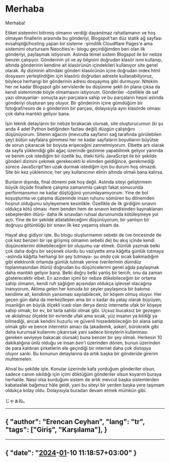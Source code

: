 # Merhaba

Merhaba!

Etiket sistemimi bitirmiş olmanın verdiği dayanılmaz rahatlamanın ve hoş olmayan finallerin arasında bu gönderiyi, Blogspot'tan düz statik ağ sayfası evsahipliği/hosting yapan bir sisteme -şimdilik Cloudflare Pages'e ama sistemimi oturtursam Neocities'e- blogu geçirdiğimden beri olan ilk gönderiyi, paylaşmak istiyorum. Aslında temel sistem Blogspot ile bir nebze benzer çalışıyor. Gönderinin yıl ve ay bilgisini doğrudan klasör ismi kullanıp, altında gönderinin kendine ait klasörünün içindekileri kullanıyor site genel olarak. Ay dizininin altındaki gönderi klasörünün içine doğrudan index.html dosyasını yerleştirdiğim için klasörü doğrudan adreste kullanabiliyoruz, böylece herhangi bir gönderinin adresi dosyaymış gibi durmuyor. Nitekim her ne kadar Blogspot gibi servislerde bu düşünme şekli ön plana çıksa da kendi sistemimde böyle olmamasını istiyorum. Gönderiler -özellikle de saf yazı olmayanlar- sonuçta ayrı parçalara sahip ve bu parçaların hepsi aslında gönderiyi oluşturan şey oluyor. Bir gönderinin içine gömdüğüm bir fotoğraf/resim de o gönderinin bir parçası, dolayısıyla aynı klasörde olması çok daha mantıklı geliyor bana.

İşin teknik detaylarını bir nebze bırakacak olursak, site oluşturucumun (ki şu anda 4 adet Python betiğinden fazlası değil) düzgün çalıştığını düşünüyorum. Sitenin ağacını (mevcutta sayfanın sağ tarafında görülebilen şey) bütün sayfalara gömmesi her ne kadar sayfaların boyutlarını büyütse de sorun çıkaracak bir boyuta erişeceğini zannetmiyorum. Elbette artı olarak da sayfa yüklendiği gibi ağaç üzerinde gezinme yapabilmek geliyor yanında ve benim çok istediğim bir özellik bu, öteki türlü JavaScript ile bir şekilde gönderi dizinini çekmek gerekecekti ki elimden geldiğince, gerekmediği sürece JavaScript'ten uzak durmak istediğim için bu durum hoş olmazdı. Site bir kez yüklenince, her şey kullanıcının elinin altında olmalı bana kalırsa.

Bunların dışında, final dönemi pek hoş değil. Aslında siteyi geliştirmem büyük ölçüde finallere çalışma zamanımla çakıştı fakat sonucunda performansımın ne kadar düştüğünü yorumlayamıyorum. Yine de bol koşuşturma ve çalışma düzeninde insan ruhunu sömüren bu dönemden hoşnut olduğumu söyleyemem kesinlikle. Özellikle de ilk girdiğim sınavın oldukça kötü olması -hem benden hem de sınavın kendisinden kaynaklanan sebeplerden ötürü- daha ilk sınavdan ruhsal durumumda kötüleşmeye yol açtı. Yine de bir şekilde atlatabileceğimi düşünüyorum, bir yanlışın bir doğruyu götürdüğü bir sınavı ilk kez yaşamış olsam da.

Hayat akıp gidiyor işte. Bu blogu oluşturmamın sebebi de (ve öncesinde de çok kez benzeri bir işe girişmiş olmamın sebebi de) bu akış içinde kendi düşüncelerimi dökebileceğim bir oluşumu var etmek. Günlük yazmak belki çok daha doğru bir seçenek olurdu bu vaziyette ama kâğıtta günlük tutmaya -aslında kâğıtta herhangi bir şey tutmaya- _şu anda_ çok sıcak bakmadığım gibi elektronik ortamda günlük tutmak yerine (verilerimin dümdüz toplanmasından ötürü) doğrudan bu düşüncelerimi genel ağda paylaşmak daha mantıklı geliyor bana. Belki doğru belki yanlış bir tercih, onu da zaman gösterecektir elbet. En azından içimi bir nebze dökebileceğim bir ortama sahip olmanın, kendi ruh sağlığım açısından oldukça işlevsel olacağına inanıyorum. Aklıma gelen her konuda bir şeyler paylaşınca bir bakıma kendime ait, kendimin yansıması sayılabilecek, bir köşem olmuş oluyor. Her geçen gün daha da merkezîleşen ama bir o kadar da yatay olarak büyüyen, insanlığın en büyük ölçekli icadı olan derya deniz internette ufak bir köşeye sahip olmak; bir ev, bir tarla sahibi olmak gibi. Uçsuz bucaksız bir gezegen ve akılalmaz ölçekte bir evrende ufak ama sıcak, yüz insanın ya bildiği ya bilmediği, ancak kendini huzurlu ve güvenli hissedebileceğin bir alana sahip olmak gibi ve bence internetin amacı da (akademik, askerî, bürokratik gibi daha kurumsal kullanımı çıkarırsak yani sadece bireylerin kullanması gereken seviyeye bakacak olursak) buna benzer bir şey olmalı. Herkesin 10 dakikalığına ünlü olduğu ve insan _ben_'i üzerinden dönen, bunun üzerinden de para kaldıran şirketlerin ele geçirdiği bir internet daha çok distopya oluyor sanki. Bu konunun detaylarına da artık başka bir gönderide girerim muhtemelen.

Ahval bu şekilde işte. Konular üzerinde kafa yorduğum gönderiler olsun, sadece canım sıkıldığı için içimi döktüğüm gönderiler olsun koyarım buraya herhalde. Nasıl olsa kurduğum sistem de artık mevcut başka sistemlerden kabataslak bağımsız hâle geldi, yani bu siteyi bir yerden başka yere taşımam oldukça kolay oldu. Dolayısıyla buradan devam etmek mümkün gibi.

じゃぁね。

---
{
    "author": "Erencan Ceyhan",
    "lang": "tr",
    "tags": ["Giriş", "Karşılama"],
}
---

---
{
    "date": "[2024](/gönderiler/2024)-[01](/gönderiler/2024/01)-10 11:18:57+03:00"
}
---